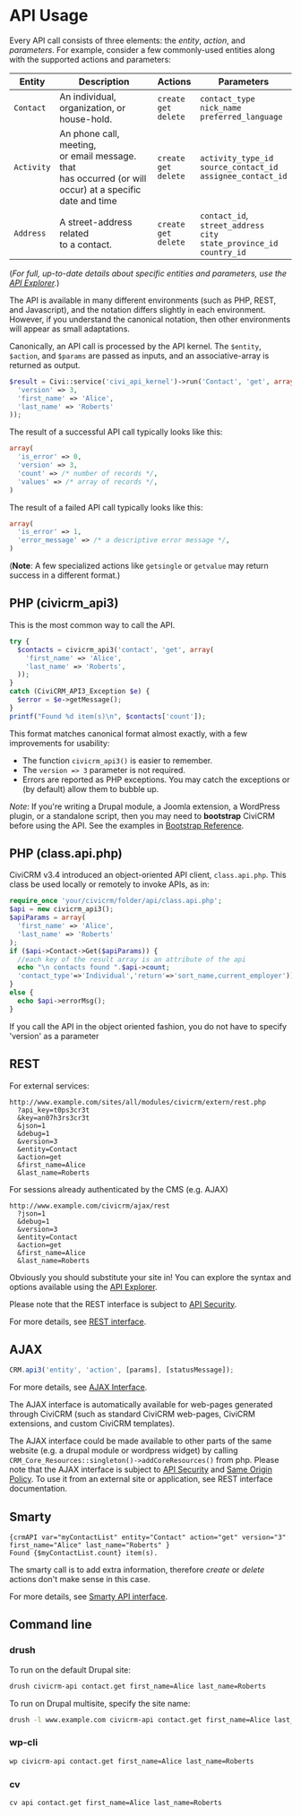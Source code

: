 # API Usage

Every API call consists of three elements: the *entity*, *action*, and
*parameters*.  For example, consider a few commonly-used entities along
with the supported actions and parameters:


| Entity                   | Description              | Actions |  Parameters       |
|--------------------------|--------------------------|---------|-------------------|
| <code>Contact</code>     | An individual, <br /> organization, or <br />house-hold.         |<code>create</code><br/><code>get</code><br/><code>delete</code><br/>| <code>contact\_type</code><br /> <code>nick\_name</code>  <br /><code>preferred\_language</code>       |
| <code>Activity</code>    | An phone call, meeting,<br /> or email message. that <br /> has occurred (or will <br /> occur) at a specific <br /> date and time|<code>create</code><br/><code>get</code><br/><code>delete</code><br/>| <code>activity\_type\_id</code> <br /> <code>source\_contact\_id</code> <br /> <code>assignee\_contact\_id</code>    |
| <code>Address</code>     | A street-address related <br /> to a contact. |<code>create</code><br/><code>get</code><br/><code>delete</code><br/>| <code>contact\_id</code>,  <br /> <code>street\_address</code> <br /> <code>city</code>  <br /> <code>state\_province\_id</code> <br /> <code>country\_id</code>     |

(*For full, up-to-date details about specific entities and parameters, use the
[API Explorer].*)

[API Explorer]: /api/general/#api-explorer

The API is available in many different environments (such as PHP, REST, and
Javascript), and the notation differs slightly in each environment.
However, if you understand the canonical notation, then other environments
will appear as small adaptations.

Canonically, an API call is processed by the API kernel.  The `$entity`,
`$action`, and `$params` are passed as inputs, and an associative-array is
returned as output.

```php
$result = Civi::service('civi_api_kernel')->run('Contact', 'get', array(
  'version' => 3,
  'first_name' => 'Alice',
  'last_name' => 'Roberts'
));
```

The result of a successful API call typically looks like this:

```php
array(
  'is_error' => 0,
  'version' => 3,
  'count' => /* number of records */,
  'values' => /* array of records */,
)
```

The result of a failed API call typically looks like this:

```php
array(
  'is_error' => 1,
  'error_message' => /* a descriptive error message */,
)
```

(**Note**: A few specialized actions like `getsingle` or `getvalue` may
return success in a different format.)


## PHP (civicrm_api3)

This is the most common way to call the API.

```php
try {
  $contacts = civicrm_api3('contact', 'get', array(
    'first_name' => 'Alice',
    'last_name' => 'Roberts',
  ));
}
catch (CiviCRM_API3_Exception $e) {
  $error = $e->getMessage();
}
printf("Found %d item(s)\n", $contacts['count']);
```

This format matches canonical format almost exactly, with a few improvements
for usability:

-   The function `civicrm_api3()` is easier to remember.
-   The `version => 3` parameter is not required.
-   Errors are reported as PHP exceptions. You may catch the exceptions or
    (by default) allow them to bubble up.

*Note*: If you're writing a Drupal module, a Joomla extension, a WordPress
plugin, or a standalone script, then you may need to **bootstrap** CiviCRM
before using the API.  See the examples in [Bootstrap Reference].

[Bootstrap Reference]: https://wiki.civicrm.org/confluence/display/CRMDOC/Bootstrap+Reference

## PHP (class.api.php)

CiviCRM v3.4 introduced an object-oriented API client, `class.api.php`.
This class be used locally or remotely to invoke APIs, as in:

```php
require_once 'your/civicrm/folder/api/class.api.php';
$api = new civicrm_api3();
$apiParams = array(
  'first_name' => 'Alice',
  'last_name' => 'Roberts'
);
if ($api->Contact->Get($apiParams)) {
  //each key of the result array is an attribute of the api
  echo "\n contacts found ".$api->count;
  'contact_type'=>'Individual','return'=>'sort_name,current_employer')) {
}
else {
  echo $api->errorMsg();
}
```

If you call the API in the object oriented fashion, you do not have to
specify 'version' as a parameter


## REST

For external services:

```text
http://www.example.com/sites/all/modules/civicrm/extern/rest.php
  ?api_key=t0ps3cr3t
  &key=an07h3rs3cr3t
  &json=1
  &debug=1
  &version=3
  &entity=Contact
  &action=get
  &first_name=Alice
  &last_name=Roberts
```

For sessions already authenticated by the CMS (e.g. AJAX)

```text
http://www.example.com/civicrm/ajax/rest
  ?json=1
  &debug=1
  &version=3
  &entity=Contact
  &action=get
  &first_name=Alice
  &last_name=Roberts
```

Obviously you should substitute your site in! You can explore the syntax
and options available using the [API Explorer].

Please note that the REST interface is subject to
[API Security](https://wiki.civicrm.org/confluence/display/CRMDOC/API+Security).

For more details, see [REST
interface](http://wiki.civicrm.org/confluence/display/CRMDOC/REST+interface). 


## AJAX

```javascript
CRM.api3('entity', 'action', [params], [statusMessage]);
```

For more details, see [AJAX Interface].

[AJAX Interface]: https://wiki.civicrm.org/confluence/display/CRMDOC/AJAX+Interface

The AJAX interface is automatically available for web-pages generated through
CiviCRM (such as standard CiviCRM web-pages, CiviCRM extensions,
and custom CiviCRM templates).

The AJAX interface could be made available to other parts of the same website
(e.g. a drupal module or wordpress widget) by calling
`CRM_Core_Resources::singleton()->addCoreResources()`
from php. Please note that the AJAX interface is subject to
[API Security](https://wiki.civicrm.org/confluence/display/CRMDOC/API+Security)
and
[Same Origin Policy](http://en.wikipedia.org/wiki/Same_origin_policy).
To use it from an external site or application, see REST interface documentation.

## Smarty

```smarty
{crmAPI var="myContactList" entity="Contact" action="get" version="3" first_name="Alice" last_name="Roberts" }
Found {$myContactList.count} item(s).
```

The smarty call is to add extra information, therefore *create* or *delete*
actions don't make sense in this case.

For more details, see
[Smarty API interface](https://wiki.civicrm.org/confluence/display/CRMDOC/Smarty+API+interface).

## Command line

### drush

To run on the default Drupal site:

```bash
drush civicrm-api contact.get first_name=Alice last_name=Roberts
```

To run on Drupal multisite, specify the site name:

```bash
drush -l www.example.com civicrm-api contact.get first_name=Alice last_name=Roberts
```

### wp-cli

```bash
wp civicrm-api contact.get first_name=Alice last_name=Roberts
```

### cv

```bash
cv api contact.get first_name=Alice last_name=Roberts
```
